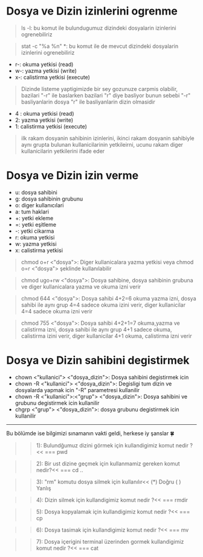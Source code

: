 
# Dosya ve Dizin izinlerini ogrenme

> ls -l: bu komut ile bulundugumuz dizindeki dosyalarin izinlerini ogrenebiliriz

> stat -c "%a %n" *: bu komut ile de mevcut dizindeki dosyalarin izinlerini ogrenebiliriz

* r-: okuma yetkisi (read)
* w-: yazma yetkisi (write)
* x-: calistirma yetkisi (execute)

>Dizinde listeme yaptigimizde bir sey gozunuze carpmis olabilir, bazilari "-r" ile baslarken bazilari "r" diye basliyor bunun sebebi "-r" basliyanlarin dosya "r" ile basliyanlarin dizin olmasidir

* 4 : okuma yetkisi (read)
* 2: yazma yetkisi (write)
* 1: calistirma yetkisi (execute)

>ilk rakam dosyanin sahibinin izinlerini, ikinci rakam dosyanin sahibiyle aynı grupta bulunan kullanicilarinin yetkileirni, ucunu rakam diger kullanicilarin yetkilerini ifade eder

# Dosya ve Dizin izin verme

* u: dosya sahibini
* g: dosya sahibinin grubunu
* o: diger kullanıcılari
* a: tum haklari
* +: yetki ekleme
* =: yetki eşitleme
* -: yetki cikarma
* r: okuma yetkisi
* w: yazma yetkisi
* x: calistirma yetkisi

>chmod o+r <"dosya">: Diger kullanicalara yazma yetkisi veya chmod o=r <"dosya"> şeklinde kullanılabilir

>chmod ugo+rw <"dosya">: Dosya sahibine, dosya sahibinin grubuna ve diger kullanicalara yazma ve okuma izni verir

>chmod 644 <"dosya">: Dosya sahibi 4+2=6 okuma yazma izni, dosya sahibi ile aynı grup 4=4 sadece okuma izini verir, diger kullanicilar 4=4 sadece okuma izni verir

>chmod 755 <"dosya">: Dosya sahibi 4+2+1=7 okuma,yazma ve calistirma izni, dosya sahibi ile aynı grup 4+1 sadece okuma, calistirma izini verir, diger kullanicilar 4+1 okuma, calistirma izni verir

# Dosya ve Dizin sahibini degistirmek

* chown <"kullanici"> <"dosya_dizin">: Dosya sahibini degistirmek icin
* chown -R <"kullanici"> <"dosya_dizin">: Degisligi tum dizin ve dosyalarda yapmak icin "-R" parametresi kullanilir
* chown -R <"kullanici">:<"grup"> <"dosya_dizin">: Dosya sahibini ve grubunu degistirmek icin kullanilir
* chgrp <"grup"> <"dosya_dizin">: dosya grubunu degistirmek icin kullanilir

---------------------------------------------------------------------------

Bu bölümde ise bilgimizi sınamanın vakti geldi, herkese iy şanslar 🍀

>>1): Bulundğumuz dizini görmek için kullandigimiz komut nedir ?<<
=== pwd

>>2): Bir ust dizine geçmek için kullanmamiz gereken komut nedir?<<
=== cd ..

>>3): "rm" komutu dosya silmek için kullanılır<<
(*) Doğru
( ) Yanlış

>>4): Dizin silmek için kullandigimiz komut nedir ?<<
=== rmdir

>>5): Dosya kopyalamak için kullandigimiz komut nedir ?<<
=== cp

>>6): Dosya tasimak için kullandigimiz komut nedir ?<<
=== mv

>>7): Dosya içerigini terminal üzerinden gormek kullandigimiz komut nedir ?<<
=== cat
